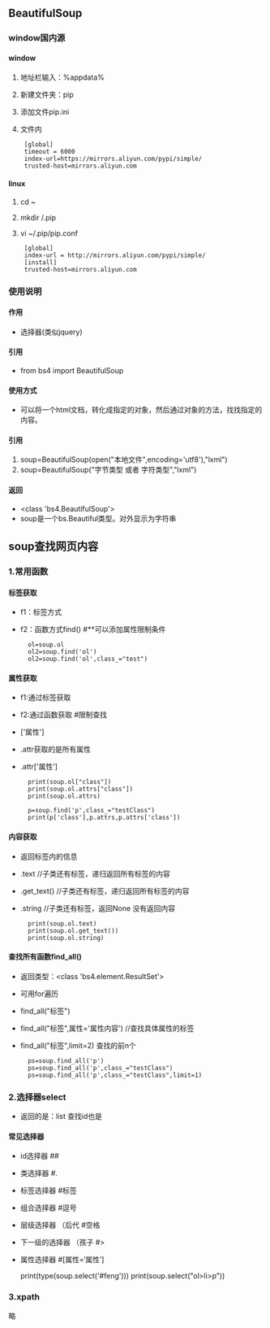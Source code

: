 ## BeautifulSoup ##


### window国内源 ###

#### window ####

1. 地址栏输入：%appdata%
2. 新建文件夹：pip
3. 添加文件pip.ini
4. 文件内

        [global]
        timeout = 6000
        index-url=https://mirrors.aliyun.com/pypi/simple/
        trusted-host=mirrors.aliyun.com
        

#### linux ####

1. cd ~
2. mkdir /.pip
3. vi ~/.pip/pip.conf


        [global]
        index-url = http://mirrors.aliyun.com/pypi/simple/
        [install]
        trusted-host=mirrors.aliyun.com




### 使用说明 ###

#### 作用 ####
- 选择器(类似jquery)
#### 引用 ####
- from  bs4 import BeautifulSoup
#### 使用方式 ####

- 可以将一个html文档，转化成指定的对象，然后通过对象的方法，找找指定的内容。

#### 引用 ####
1. soup=BeautifulSoup(open("本地文件",encoding='utf8'),"lxml")
2. soup=BeautifulSoup("字节类型 或者 字符类型","lxml")

#### 返回 ####
- <class 'bs4.BeautifulSoup'>
- soup是一个bs.Beautiful类型。对外显示为字符串

## soup查找网页内容 ##

### 1.常用函数 ###

#### 标签获取 ####

- f1：标签方式
- f2：函数方式find()  #**可以添加属性限制条件

        ol=soup.ol
        ol2=soup.find('ol')
        ol2=soup.find('ol',class_="test")


#### 属性获取 ####

- f1:通过标签获取
- f2:通过函数获取  #限制查找


- ['属性']
- .attr获取的是所有属性
- .attr['属性']

        print(soup.ol["class"])
        print(soup.ol.attrs["class"])
        print(soup.ol.attrs)
        
        p=soup.find('p',class_="testClass")
        print(p['class'],p.attrs,p.attrs['class'])

#### 内容获取 ####

- 返回标签内的信息

- .text   //子类还有标签，递归返回所有标签的内容
- .get_text()  //子类还有标签，递归返回所有标签的内容
- .string   //子类还有标签，返回None  没有返回内容


        print(soup.ol.text)
        print(soup.ol.get_text())
        print(soup.ol.string)


 
#### 查找所有函数find_all() ####

- 返回类型：<class 'bs4.element.ResultSet'>
- 可用for遍历
 
- find_all("标签") 
- find_all("标签",属性='属性内容')  //查找具体属性的标签
- find_all("标签",limit=2) 查找的前n个 
        
        ps=soup.find_all('p')
        ps=soup.find_all('p',class_="testClass")
        ps=soup.find_all('p',class_="testClass",limit=1)

### 2.选择器select ###


- 返回的是：list   查找id也是

#### 常见选择器 ####


- id选择器           ##
- 类选择器           #.
- 标签选择器           #标签
- 组合选择器            #逗号
- 层级选择器    （后代  #空格
- 下一级的选择器 （孩子 #>
- 属性选择器       #[属性=‘属性’]


    print(type(soup.select('#feng')))
    print(soup.select("ol>li>p"))




### 3.xpath ###

略
 




